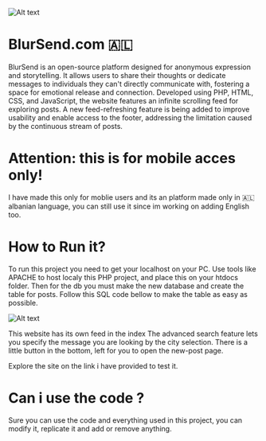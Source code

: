 ![Alt text](https://blur.eternamedia.io/Untitled%20-%202024-12-25T143047.996.png)
# BlurSend.com 🇦🇱
BlurSend is an open-source platform designed for anonymous expression and storytelling. It allows users to share their thoughts or dedicate messages to individuals they can't directly communicate with, fostering a space for emotional release and connection. Developed using PHP, HTML, CSS, and JavaScript, the website features an infinite scrolling feed for exploring posts. A new feed-refreshing feature is being added to improve usability and enable access to the footer, addressing the limitation caused by the continuous stream of posts.



# Attention: this is for mobile acces only!
I have made this only for moblie users and its an platform made only in 🇦🇱 albanian language, you can still use it since im working on adding English too.

# How to Run it?
To run this project you need to get your localhost on your PC. Use tools like APACHE to host localy this PHP project, and place this on your htdocs folder. Then for the db you must make the new database and create the table for posts. Follow this SQL code bellow to make the table as easy as possible.

![Alt text](https://blur.eternamedia.io/blurindex.png)

This website has its own feed in the index
The advanced search feature lets you specify the message you are looking by the city selection.
There is a little button in the bottom, left for you to open the new-post page.

Explore the site on the link i have provided to test it.

# Can i use the code ?
Sure you can use the code and everything used in this project, you can modify it, replicate it and add or remove anything. 
